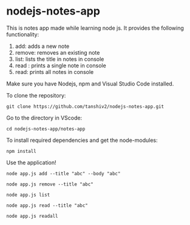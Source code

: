 # nodejs-notes-app
This is notes app made while learning node js. It provides the following functionality:

1. add: adds a new note
2. remove: removes an existing note
3. list: lists the title in notes in console
4. read : prints a single note in console
5. read: prints all notes in console

Make sure you have Nodejs, npm and Visual Studio Code installed.

To clone the repository:
```
git clone https://github.com/tanshiv2/nodejs-notes-app.git
```

Go to the directory in VScode:
```
cd nodejs-notes-app/notes-app
```

To install required dependencies and get the node-modules:
```
npm install
```

Use the application!

```
node app.js add --title "abc" --body "abc"

node app.js remove --title "abc"

node app.js list

node app.js read --title "abc"

node app.js readall
```
